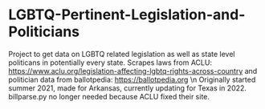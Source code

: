 # LGBTQ-Pertinent-Legislation-and-Politicians

Project to get data on LGBTQ related legislation as well as state level politicans in potentially every state.
Scrapes laws from ACLU: https://www.aclu.org/legislation-affecting-lgbtq-rights-across-country and politician data from ballotpedia: https://ballotpedia.org
\n Originally started summer 2021, made for Arkansas, currently updating for Texas in 2022.
billparse.py no longer needed because ACLU fixed their site. 
